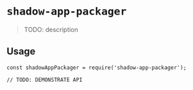# `shadow-app-packager`

> TODO: description

## Usage

```
const shadowAppPackager = require('shadow-app-packager');

// TODO: DEMONSTRATE API
```
